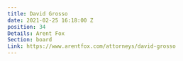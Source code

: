 ```yaml
---
title: David Grosso
date: 2021-02-25 16:18:00 Z
position: 34
Details: Arent Fox
Section: board
Link: https://www.arentfox.com/attorneys/david-grosso
---
```


